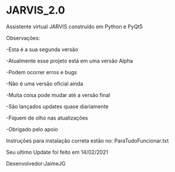# JARVIS_2.0
Assistente virtual JARVIS construído em Python e PyQt5

Observações:

-Esta é a sua segunda versão

-Atualmente esse projeto está em uma versão Alpha

-Podem ocorrer erros e bugs

-Não é uma versão oficial ainda

-Muita coisa pode mudar até a versão final

-São lançados updates quase diariamente

-Fiquem de olho nas atualizações

-Obrigado pelo apoio

Instruções para instalação correta estão no: ParaTudoFuncionar.txt

Seu ultimo Update foi feito em 14/02/2021

Desenvolvedor:JaimeJG
